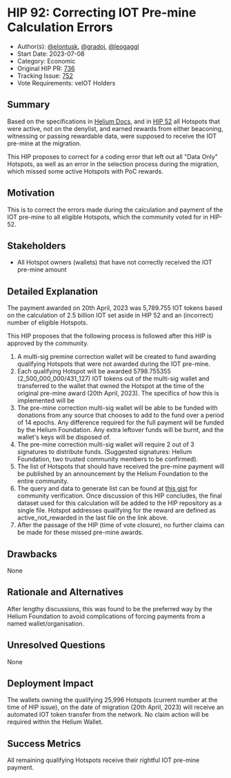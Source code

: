 # HIP 92: Correcting IOT Pre-mine Calculation Errors

- Author(s): [@elontusk](https://github.com/capjbadger007), [@gradoj](https://github.com/gradoj), [@leogaggl](https://github.com/leogaggl)
- Start Date: 2023-07-08
- Category: Economic
- Original HIP PR: [736](https://github.com/helium/HIP/pull/736)
- Tracking Issue: [752](https://github.com/helium/HIP/issues/752)
- Vote Requirements: veIOT Holders

## Summary

Based on the specifications in [Helium Docs](https://docs.helium.com/solana/migration/hotspot-operator/#iot-premine), and in [HIP 52](https://github.com/helium/HIP/blob/main/0052-iot-dao.md) all Hotspots that were active, not on the denylist, and earned rewards from either beaconing, witnessing or passing rewardable data, were supposed to receive the IOT pre-mine at the migration.

This HIP proposes to correct for a coding error that left out all "Data Only" Hotspots, as well as an error in the selection process during the migration, which missed some active Hotspots with PoC rewards.

## Motivation

This is to correct the errors made during the calculation and payment of the IOT pre-mine to all eligible Hotspots, which the community voted for in HIP-52.

## Stakeholders

- All Hotspot owners (wallets) that have not correctly received the IOT pre-mine amount

## Detailed Explanation

The payment awarded on 20th April, 2023 was 5,789.755 IOT tokens based on the calculation of 2.5 billion IOT set aside in HIP 52 and an (incorrect) number of eligible Hotspots.

This HIP proposes that the following process is followed after this HIP is approved by the community.

1. A multi-sig premine correction wallet will be created to fund awarding qualifying Hotspots that were not awarded during the IOT pre-mine.
2. Each qualifying Hotspot will be awarded 5798.755355 (2_500_000_000/431_127) IOT tokens out of the multi-sig wallet and transferred to the wallet that owned the Hotspot at the time of the original pre-mine award (20th April, 2023). The specifics of how this is implemented will be 
3. The pre-mine correction multi-sig wallet will be able to be funded with donations from any source that chooses to add to the fund over a period of 14 epochs. Any difference required for the full payment will be funded by the Helium Foundation. Any extra leftover funds will be burnt, and the wallet's keys will be disposed of.
4. The pre-mine correction multi-sig wallet will require 2 out of 3 signatures to distribute funds. (Suggested signatures: Helium Foundation, two trusted community members to be confirmed).
5. The list of Hotspots that should have received the pre-mine payment will be published by an announcement by the Helium Foundation to the entire community.
6. The query and data to generate list can be found at [this gist](https://gist.github.com/gradoj/fa29aac39b34de05fba8f6bc5e7d8948) for community verification. Once discussion of this HIP concludes, the final dataset used for this calculation will be added to the HIP repository as a single file. Hotspot addresses qualifying for the reward are defined as active_not_rewarded in the last file on the link above.
7. After the passage of the HIP (time of vote closure), no further claims can be made for these missed pre-mine awards.

## Drawbacks

None

## Rationale and Alternatives

After lengthy discussions, this was found to be the preferred way by the Helium Foundation to avoid complications of forcing payments from a named wallet/organisation.

## Unresolved Questions

None

## Deployment Impact

The wallets owning the qualifying 25,996 Hotspots (current number at the time of HIP issue), on the date of migration (20th April, 2023) will receive an automated IOT token transfer from the network. No claim action will be required within the Helium Wallet.

## Success Metrics

All remaining qualifying Hotspots receive their rightful IOT pre-mine payment.
